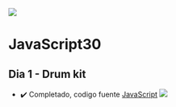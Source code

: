 ﻿![](https://javascript30.com/images/JS3-social-share.png)

# JavaScript30

## Dia 1 - Drum kit
- ✔️ Completado, codigo fuente [JavaScript]
﻿![](https://i.imgur.com/YLwOmQG.png)
 
 [JavaScript]: https://github.com/jd-apprentice/Javascript30Solutions/blob/main/1%20-%20Drum%20Kit/js/app.js
